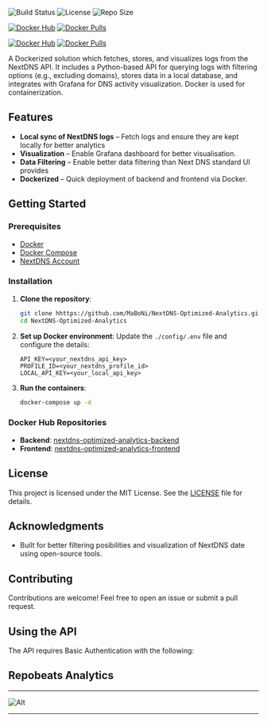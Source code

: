 ![Build Status](https://img.shields.io/github/actions/workflow/status/MaBoNi/NextDNS-Optimized-Analytics/docker-publish.yml?branch=main&style=for-the-badge)
![License](https://img.shields.io/github/license/MaBoNi/NextDNS-Optimized-Analytics?style=for-the-badge)
![Repo Size](https://img.shields.io/github/repo-size/MaBoNi/NextDNS-Optimized-Analytics?style=for-the-badge)

[![Docker Hub](https://img.shields.io/badge/Docker%20Hub-nextdns--optimized--analytics--frontend-blue?logo=docker&style=for-the-badge)](https://hub.docker.com/r/maboni82/nextdns-optimized-analytics-frontend)
[![Docker Pulls](https://img.shields.io/docker/pulls/maboni82/nextdns-optimized-analytics-frontend?style=for-the-badge)](https://hub.docker.com/r/maboni82/nextdns-optimized-analytics-frontend)

[![Docker Hub](https://img.shields.io/badge/Docker%20Hub-nextdns--optimized--analytics--backend-blue?logo=docker&style=for-the-badge)](https://hub.docker.com/r/maboni82/nextdns-optimized-analytics-backend)
[![Docker Pulls](https://img.shields.io/docker/pulls/maboni82/nextdns-optimized-analytics-backend?style=for-the-badge)](https://hub.docker.com/r/maboni82/nextdns-optimized-analytics-backend)


A Dockerized solution which fetches, stores, and visualizes logs from the NextDNS API. It includes a Python-based API for querying logs with filtering options (e.g., excluding domains), stores data in a local database, and integrates with Grafana for DNS activity visualization. Docker is used for containerization.

## Features
- **Local sync of NextDNS logs** – Fetch logs and ensure they are kept locally for better analytics
- **Visualization** – Enable Grafana dashboard for better visualisation.
- **Data Filtering** – Enable better data filtering than Next DNS standard UI provides
- **Dockerized** – Quick deployment of backend and frontend via Docker.

## Getting Started

### Prerequisites
- [Docker](https://www.docker.com/get-started)
- [Docker Compose](https://docs.docker.com/compose/install/)
- [NextDNS Account](https://my.nextdns.io/signup/)

### Installation

1. **Clone the repository**:
    ```bash
    git clone hhttps://github.com/MaBoNi/NextDNS-Optimized-Analytics.git
    cd NextDNS-Optimized-Analytics

2. **Set up Docker environment**:
    Update the `./config/.env` file and configure the details:
    ```
    API_KEY=<your_nextdns_api_key>
    PROFILE_ID=<your_nextdns_profile_id>
    LOCAL_API_KEY=<your_local_api_key>
    ```

3. **Run the containers**:
    ```bash
    docker-compose up -d
    ```

### Docker Hub Repositories

- **Backend**: <a href="https://hub.docker.com/r/maboni82/nextdns-optimized-analytics-backend" target="_blank">nextdns-optimized-analytics-backend</a>
- **Frontend**: <a href="https://hub.docker.com/r/maboni82/nextdns-optimized-analytics-frontend" target="_blank">nextdns-optimized-analytics-frontend</a>

## License
This project is licensed under the MIT License. See the [LICENSE](LICENSE) file for details.

## Acknowledgments
- Built for better filtering posibilities and visualization of NextDNS date using open-source tools.

## Contributing
Contributions are welcome! Feel free to open an issue or submit a pull request.

##  Using the API
The API requires Basic Authentication with the following:


## Repobeats Analytics
---

![Alt](https://repobeats.axiom.co/api/embed/abcc9fac036c51dc10cd34ef580cca8475df93ad.svg "Repobeats analytics image")

---